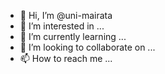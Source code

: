 - 👋 Hi, I’m @uni-mairata
- 👀 I’m interested in ...
- 🌱 I’m currently learning ...
- 💞️ I’m looking to collaborate on ...
- 📫 How to reach me ...

<!---
uni-mairata/uni-mairata is a ✨ special ✨ repository because its `README.md` (this file) appears on your GitHub profile.
You can click the Preview link to take a look at your changes.
--->
